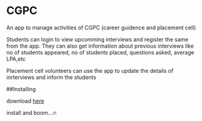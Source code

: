 # CGPC
An app to manage activities of CGPC (career guidence and placement cell)

Students can login to view upcomming interviews and register the same from the app.
They can also get information about previous interviews like no of students appeared, no of students placed, questions asked, average LPA,etc

Placement cell volunteers can use the app to update the details of inrterviews and inform the students

##Installing

download [here](https://github.com/the-code-builder/CGPC/blob/master/app/build/outputs/apk/debug/app-debug.apk)

install and boom...🔥

